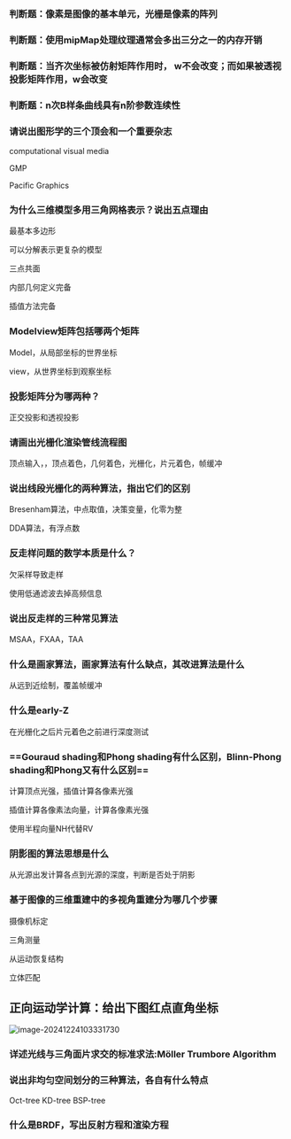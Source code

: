 ### 判断题：像素是图像的基本单元，光栅是像素的阵列



### 判断题：使用mipMap处理纹理通常会多出三分之一的内存开销



### 判断题：当齐次坐标被仿射矩阵作用时， w不会改变；而如果被透视投影矩阵作用，w会改变



### 判断题：n次B样条曲线具有n阶参数连续性



### 请说出图形学的三个顶会和一个重要杂志

computational visual media

GMP

Pacific Graphics

### 为什么三维模型多用三角网格表示？说出五点理由

最基本多边形

可以分解表示更复杂的模型

三点共面

内部几何定义完备

插值方法完备

### Modelview矩阵包括哪两个矩阵

Model，从局部坐标的世界坐标

view，从世界坐标到观察坐标

### 投影矩阵分为哪两种？

正交投影和透视投影

### 请画出光栅化渲染管线流程图

顶点输入，，顶点着色，几何着色，光栅化，片元着色，帧缓冲

### 说出线段光栅化的两种算法，指出它们的区别

Bresenham算法，中点取值，决策变量，化零为整

DDA算法，有浮点数

### 反走样问题的数学本质是什么？

欠采样导致走样

使用低通滤波去掉高频信息

### 说出反走样的三种常见算法

MSAA，FXAA，TAA

### 什么是画家算法，画家算法有什么缺点，其改进算法是什么

从远到近绘制，覆盖帧缓冲

### 什么是early-Z

 在光栅化之后片元着色之前进行深度测试

### ==Gouraud shading和Phong shading有什么区别，Blinn-Phong shading和Phong又有什么区别==

计算顶点光强，插值计算各像素光强

插值计算各像素法向量，计算各像素光强

使用半程向量NH代替RV

### 阴影图的算法思想是什么

从光源出发计算各点到光源的深度，判断是否处于阴影

### 基于图像的三维重建中的多视角重建分为哪几个步骤

摄像机标定

三角测量

从运动恢复结构

立体匹配

## 正向运动学计算：给出下图红点直角坐标

![image-20241224103331730](C:\Users\86135\AppData\Roaming\Typora\typora-user-images\image-20241224103331730.png)



### 详述光线与三角面片求交的标准求法:Möller Trumbore Algorithm



### 说出非均匀空间划分的三种算法，各自有什么特点

Oct-tree KD-tree BSP-tree

### 什么是BRDF，写出反射方程和渲染方程







### 